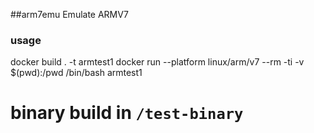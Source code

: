 ##arm7emu
Emulate ARMV7

### usage
docker build . -t armtest1
docker run --platform linux/arm/v7 --rm -ti -v $(pwd):/pwd /bin/bash armtest1
# binary build in `/test-binary`
